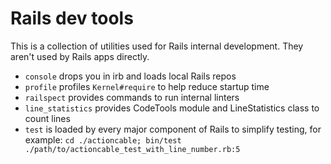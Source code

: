 # Rails dev tools

This is a collection of utilities used for Rails internal development.
They aren't used by Rails apps directly.

  * `console` drops you in irb and loads local Rails repos
  * `profile` profiles `Kernel#require` to help reduce startup time
  * `railspect` provides commands to run internal linters
  * `line_statistics` provides CodeTools module and LineStatistics class to count lines
  * `test` is loaded by every major component of Rails to simplify testing, for example:
    `cd ./actioncable; bin/test ./path/to/actioncable_test_with_line_number.rb:5`

